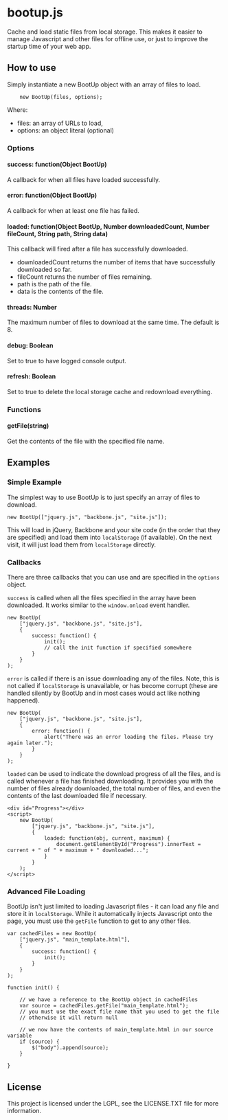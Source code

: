 # bootup.js

Cache and load static files from local storage. This makes it easier to manage Javascript and other files for offline use, or just to improve the startup time of your web app.

## How to use

Simply instantiate a new BootUp object with an array of files to load.

        new BootUp(files, options);

Where:

* files: an array of URLs to load,
* options: an object literal (optional)

### Options

#### success: function(Object BootUp)
A callback for when all files have loaded successfully.

#### error: function(Object BootUp)
A callback for when at least one file has failed. 

#### loaded: function(Object BootUp, Number downloadedCount, Number fileCount, String path, String data)
This callback will fired after a file has successfully downloaded.
* downloadedCount returns the number of items that have successfully downloaded so far.
* fileCount returns the number of files remaining.
* path is the path of the file.
* data is the contents of the file.

#### threads: Number
The maximum number of files to download at the same time. The default is 8.

#### debug: Boolean
Set to true to have logged console output.

#### refresh: Boolean
Set to true to delete the local storage cache and redownload everything.

### Functions

#### getFile(string)
Get the contents of the file with the specified file name.

## Examples

### Simple Example

The simplest way to use BootUp is to just specify an array of files to download.

	new BootUp(["jquery.js", "backbone.js", "site.js"]);

This will load in jQuery, Backbone and your site code (in the order that they are specified) and load them into `localStorage` (if available). On the next visit, it will just load them from `localStorage` directly.

### Callbacks

There are three callbacks that you can use and are specified in the `options` object.

`success` is called when all the files specified in the array have been downloaded. It works similar to the `window.onload` event handler.

	new BootUp(
		["jquery.js", "backbone.js", "site.js"],
		{
			success: function() {
				init();
				// call the init function if specified somewhere
			}
		}
	);

`error` is called if there is an issue downloading any of the files. Note, this is not called if `localStorage` is unavailable, or has become corrupt (these are handled silently by BootUp and in most cases would act like nothing happened).

	new BootUp(
		["jquery.js", "backbone.js", "site.js"],
		{
			error: function() {
				alert("There was an error loading the files. Please try again later.");
			}
		}
	);

`loaded` can be used to indicate the download progress of all the files, and is called whenever a file has finished downloading. It provides you with the number of files already downloaded, the total number of files, and even the contents of the last downloaded file if necessary.

	<div id="Progress"></div>
	<script>
		new BootUp(
			["jquery.js", "backbone.js", "site.js"],
			{
				loaded: function(obj, current, maximum) {
					document.getElementById("Progress").innerText = current + " of " + maximum + " downloaded...";
				}
			}
		);
	</script>

### Advanced File Loading

BootUp isn't just limited to loading Javascript files - it can load any file and store it in `localStorage`. While it automatically injects Javascript onto the page, you must use the `getFile` function to get to any other files.

	var cachedFiles = new BootUp(
		["jquery.js", "main_template.html"],
		{
			success: function() {
				init();
			}
		}
	);

	function init() {

		// we have a reference to the BootUp object in cachedFiles
		var source = cachedFiles.getFile("main_template.html");
		// you must use the exact file name that you used to get the file
		// otherwise it will return null

		// we now have the contents of main_template.html in our source variable
		if (source) {
			$("body").append(source);
		}

	}

## License
This project is licensed under the LGPL, see the LICENSE.TXT file for more information.